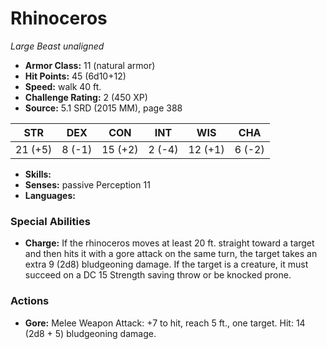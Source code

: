 # Rhinoceros

*Large* *Beast* *unaligned*

- **Armor Class:** 11 (natural armor)
- **Hit Points:** 45 (6d10+12)
- **Speed:** walk 40 ft.
- **Challenge Rating:** 2 (450 XP)
- **Source:** 5.1 SRD (2015 MM), page 388

| STR | DEX | CON | INT | WIS | CHA |
| --- | --- | --- | --- | --- | --- |
| 21 (+5) | 8 (-1) | 15 (+2) | 2 (-4) | 12 (+1) | 6 (-2) |

- **Skills:** 
- **Senses:** passive Perception 11
- **Languages:** 

### Special Abilities

- **Charge:** If the rhinoceros moves at least 20 ft. straight toward a target and then hits it with a gore attack on the same turn, the target takes an extra 9 (2d8) bludgeoning damage. If the target is a creature, it must succeed on a DC 15 Strength saving throw or be knocked prone.

### Actions

- **Gore:** Melee Weapon Attack: +7 to hit, reach 5 ft., one target. Hit: 14 (2d8 + 5) bludgeoning damage.


